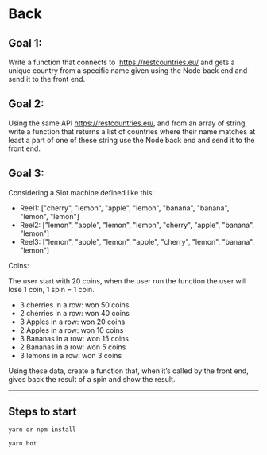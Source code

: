 # Back

## Goal 1:

Write a function that connects to​ ​ https://restcountries.eu/​ and gets a unique country from a specific name given using the Node back end and send it to the front end.

## Goal 2:

Using the same API https://restcountries.eu/​, and from an array of string, write a function that returns a list of countries where their name matches at least a part of one of these string use the Node back end and send it to the front end.

## Goal 3:

Considering a Slot machine defined like this:

- Reel1: ["cherry", "lemon", "apple", "lemon", "banana", "banana", "lemon", "lemon"]
- Reel2: ["lemon", "apple", "lemon", "lemon", "cherry", "apple", "banana", "lemon"]
- Reel3: ["lemon", "apple", "lemon", "apple", "cherry", "lemon", "banana", "lemon"]

Coins:

The user start with 20 coins, when the user run the function the user will lose 1 coin, 1 spin = 1 coin.

- 3 cherries in a row: won 50 coins
- 2 cherries in a row: won 40 coins
- 3 Apples in a row: won 20 coins
- 2 Apples in a row: won 10 coins
- 3 Bananas in a row: won 15 coins
- 2 Bananas in a row: won 5 coins
- 3 lemons in a row: won 3 coins

Using these data, create a function that, when it’s called by the front end, gives back the result of a spin and show the result.

---

## Steps to start

```
yarn or npm install

yarn hot
```
